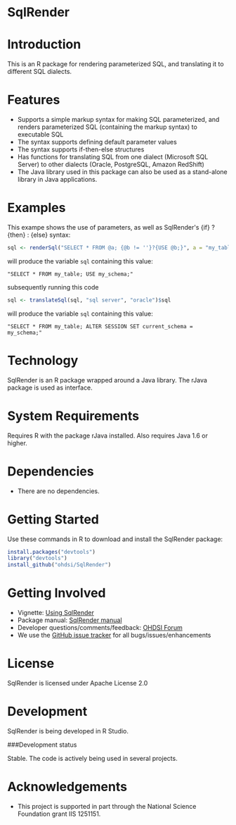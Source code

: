 SqlRender
=========

Introduction
============
This is an R package for rendering parameterized SQL, and translating it to different SQL dialects. 

Features
========
- Supports a simple markup syntax for making SQL parameterized, and renders parameterized SQL (containing the markup syntax) to executable SQL
- The syntax supports defining default parameter values
- The syntax supports if-then-else structures
- Has functions for translating SQL from one dialect (Microsoft SQL Server) to other dialects (Oracle, PostgreSQL, Amazon RedShift)
- The Java library used in this package can also be used as a stand-alone library in Java applications.

Examples
========
This exampe shows the use of parameters, as well as SqlRender's {if} ? {then} : {else} syntax:

```r
sql <- renderSql("SELECT * FROM @a; {@b != ''}?{USE @b;}", a = "my_table", b = "my_schema")$sql
```

will produce the variable `sql` containing this value: 

```
"SELECT * FROM my_table; USE my_schema;"
```

subsequently running this code

```r
sql <- translateSql(sql, "sql server", "oracle")$sql
```

will produce the variable `sql` containing this value: 

```
"SELECT * FROM my_table; ALTER SESSION SET current_schema =  my_schema;"
```

Technology
============
SqlRender is an R package wrapped around a Java library. The rJava package is used as interface. 

System Requirements
===================
Requires R with the package rJava installed. Also requires Java 1.6 or higher.

Dependencies
============
 * There are no dependencies.

Getting Started
===============
Use these commands in R to download and install the SqlRender package:

```r
install.packages("devtools")
library("devtools")
install_github("ohdsi/SqlRender")
```

Getting Involved
=============
* Vignette: [Using SqlRender](https://raw.githubusercontent.com/OHDSI/SqlRender/master/vignettes/UsingSqlRender.pdf)
* Package manual: [SqlRender manual](https://raw.githubusercontent.com/OHDSI/SqlRender/master/man/SqlRender.pdf) 
* Developer questions/comments/feedback: <a href="http://forums.ohdsi.org/c/developers">OHDSI Forum</a>
* We use the <a href="../../issues">GitHub issue tracker</a> for all bugs/issues/enhancements

License
=======
SqlRender is licensed under Apache License 2.0

Development
===========
SqlRender is being developed in R Studio.

###Development status

Stable. The code is actively being used in several projects.

Acknowledgements
================
- This project is supported in part through the National Science Foundation grant IIS 1251151.

